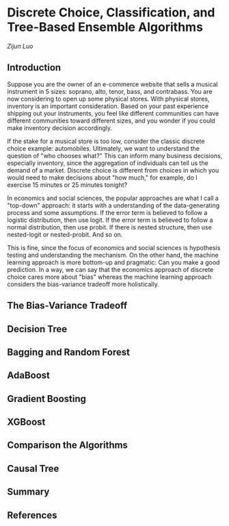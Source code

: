 <!-- omit in toc -->
Discrete Choice, Classification, and Tree-Based Ensemble Algorithms
=============================================================

*Zijun Luo*

## Introduction

Suppose you are the owner of an e-commerce website that sells a musical instrument in 5 sizes: soprano, alto, tenor, bass, and contrabass. You are now considering to open up some physical stores. With physical stores, inventory is an important consideration. Based on your past experience shipping out your instruments, you feel like different communities can have different communities toward different sizes, and you wonder if you could make inventory decision accordingly.

If the stake for a musical store is too low, consider the classic discrete choice example: automobiles. Ultimately, we want to understand the question of "who chooses what?" This can inform many business decisions, especially inventory, since the aggregation of individuals can tell us the demand of a market. Discrete choice is different from choices in which you would need to make decisions about "how much," for example, do I exercise 15 minutes or 25 minutes tonight?

In economics and social sciences, the popular approaches are what I call a "top-down" approach: it starts with a understanding of the data-generating process and some assumptions. If the error term is believed to follow a logistic distribution, then use logit. If the error term is believed to follow a normal distribution, then use probit. If there is nested structure, then use nested-logit or nested-probit. And so on.

This is fine, since the focus of economics and social sciences is hypothesis testing and understanding the mechanism. On the other hand, the machine learning approach is more bottom-up and pragmatic: Can you make a good prediction. In a way, we can say that the economics approach of discrete choice cares more about "bias" whereas the machine learning approach considers the bias-variance tradeoff more holistically.

## The Bias-Variance Tradeoff

## Decision Tree

## Bagging and Random Forest

## AdaBoost

## Gradient Boosting

## XGBoost

## Comparison the Algorithms

## Causal Tree

## Summary

## References